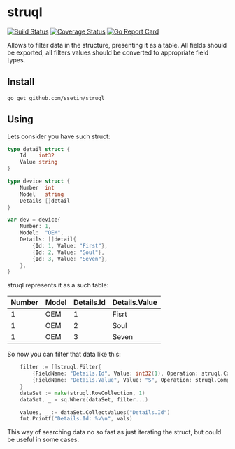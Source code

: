 # struql

[![Build Status](https://travis-ci.org/ssetin/struql.svg?branch=master)](https://travis-ci.org/ssetin/struql)
[![Coverage Status](https://coveralls.io/repos/github/ssetin/struql/badge.svg?branch=master)](https://coveralls.io/github/ssetin/struql?branch=master)
[![Go Report Card](https://goreportcard.com/badge/github.com/ssetin/struql)](https://goreportcard.com/report/github.com/ssetin/struql)

Allows to filter data in the structure, presenting it as a table.
All fields should be exported, all filters values should be converted to appropriate field types.

## Install
```
go get github.com/ssetin/struql
```

## Using
Lets consider you have such struct:

```go
type detail struct {
	Id    int32
	Value string
}

type device struct {
	Number  int
	Model   string
	Details []detail
}

var dev = device{
	Number: 1,
	Model:  "OEM",
	Details: []detail{
		{Id: 1, Value: "First"},
		{Id: 2, Value: "Soul"},
		{Id: 3, Value: "Seven"},
	},
}
```
struql represents it as a such table:

| Number | Model | Details.Id | Details.Value |
|--------|-------|------------|---------------|
| 1      | OEM   | 1          | Fisrt         |
| 1      | OEM   | 2          | Soul          |
| 1      | OEM   | 3          | Seven         |

So now you can filter that data like this:
```go
	filter := []struql.Filter{
		{FieldName: "Details.Id", Value: int32(1), Operation: struql.ComparsionGreater},
		{FieldName: "Details.Value", Value: "S", Operation: struql.ComparsionBeginWith},
	}
	dataSet := make(struql.RowCollection, 1)
	dataSet, _ = sq.Where(dataSet, filter...)

	values, _ := dataSet.CollectValues("Details.Id")
	fmt.Printf("Details.Id: %v\n", vals)
```
This way of searching data no so fast as just iterating the struct, but could be useful in some cases.